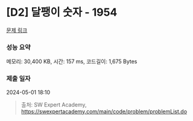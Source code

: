 # [D2] 달팽이 숫자 - 1954 

[문제 링크](https://swexpertacademy.com/main/code/problem/problemDetail.do?contestProbId=AV5PobmqAPoDFAUq) 

### 성능 요약

메모리: 30,400 KB, 시간: 157 ms, 코드길이: 1,675 Bytes

### 제출 일자

2024-05-01 18:10



> 출처: SW Expert Academy, https://swexpertacademy.com/main/code/problem/problemList.do